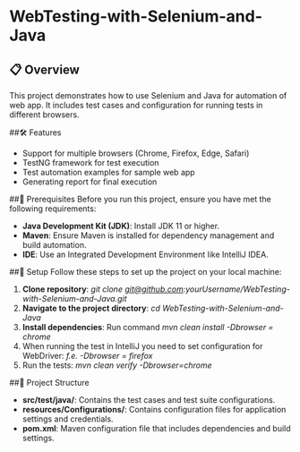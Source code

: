 # WebTesting-with-Selenium-and-Java

## 📋 Overview
This project demonstrates how to use Selenium and Java for automation of web app. It includes test cases and configuration for running tests in different browsers.

##🛠️ Features
- Support for multiple browsers (Chrome, Firefox, Edge, Safari)
- TestNG framework for test execution
- Test automation examples for sample web app
- Generating report for final execution

##🛑 Prerequisites
Before you run this project, ensure you have met the following requirements:
- **Java Development Kit (JDK)**: Install JDK 11 or higher.
- **Maven**: Ensure Maven is installed for dependency management and build automation.
- **IDE**: Use an Integrated Development Environment like IntelliJ IDEA.

##🚀 Setup
Follow these steps to set up the project on your local machine:
1. **Clone repository**: *git clone git@github.com:yourUsername/WebTesting-with-Selenium-and-Java.git*
2. **Navigate to the project directory**: *cd WebTesting-with-Selenium-and-Java*
3. **Install dependencies**: Run command *mvn clean install -Dbrowser = chrome*
4. When running the test in IntelliJ you need to set configuration for WebDriver: *f.e. -Dbrowser = firefox*
5. Run the tests: *mvn clean verify -Dbrowser=chrome*

##📂 Project Structure
- **src/test/java/**: Contains the test cases and test suite configurations.
- **resources/Configurations/**: Contains configuration files for application settings and credentials.
- **pom.xml**: Maven configuration file that includes dependencies and build settings.